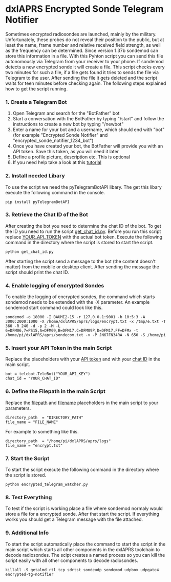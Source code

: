 # dxlAPRS Encrypted Sonde Telegram Notifier
Sometimes encrypted radiosondes are launched, mainly by the military. Unfortunately, these probes do not reveal their position to the public, but at least the name, frame number and relative received field strength, as well as the frequency can be determined. Since version 1.37b sondemod can store this information in a file. With this Pyhton script you can send this file autonomously via Telegram from your receiver to your phone. If sondemod detects a new encrypted sonde it will create a file. This script checks every two minutes for such a file, if a file gets found it tries to sends the file via Telegram to the user. After sending the file it gets deleted and the script waits for teen minutes before checking again. The following steps explained how to get the script running.

### 1. Create a Telegram Bot
1. Open Telegram and search for the "BotFather" bot
2. Start a conversation with the BotFather by typing "/start" and follow the instructions to create a new bot by typing "/newbot"
3. Enter a name for your bot and a username, which should end with "bot" (for example "Encrypted Sonde Notifier" and "encrypted_sonde_notifier_1234_bot")
4. Once you have created your bot, the BotFather will provide you with an API token. Save this token, as you will need it later
5. Define a profile picture, description etc. This is optional
5. If you need help take a look at this [tutorial](https://youtu.be/aNmRNjME6mE)

### 2. Install needed Libary
To use the script we need the pyTelegramBotAPI libary. The get this libary execute the following command in the console.
```
pip install pyTelegramBotAPI
```

### 3. Retrieve the Chat ID of the Bot
After creating the bot you need to determine the chat ID of the bot. To get the ID you need to run the script [get_chat_id.py](https://github.com/byte-me404/dxlAPRS-encrypted-sonde-telegram-notifier/blob/main/get_chat_id.py). Before you run this script replace [YOUR_API_TOKEN](https://github.com/byte-me404/dxlAPRS-encrypted-sonde-telegram-notifier/blob/b60042a5ca5eaa60721483d2d6598b60bd30f2bb/get_chat_id.py#L4) with the actual bot token. Execute the following command in the directory where the script is stored to start the script.
```
python get_chat_id.py
```
After starting the script send a message to the bot (the content doesn't matter) from the mobile or desktop client. After sending the message the script should print the chat ID.

### 4. Enable logging of encrypted Sondes
To enable the logging of encrypted sondes, the command which starts sondemod needs to be extended with the -X <filename> parameter. An example sondemod start command could look like this.
```
sondemod -o 18000 -I BAUMI2-15 -r 127.0.0.1:9001 -b 10:5:3 -A 3000:2000:1000 -X /home/dxlAPRS/aprs/logs/encrypt.txt -x /tmp/e.txt -T 360 -R 240 -d -p 2 -M -L 6=DFM06,7=PS15,A=DFM09,B=DFM17,C=DFM09P,D=DFM17,FF=DFMx -t /home/pi/dxlAPRS/aprs/sondecom.txt -v -P JN67FN34RA -N 650 -S /home/pi
```

### 5. Insert your API Token in the main Script
Replace the placeholders with your [API token](https://github.com/byte-me404/dxlAPRS-encrypted-sonde-telegram-notifier/blob/b60042a5ca5eaa60721483d2d6598b60bd30f2bb/encrypted_telegram_notifier.py#L18) and with your [chat ID](https://github.com/byte-me404/dxlAPRS-encrypted-sonde-telegram-notifier/blob/b60042a5ca5eaa60721483d2d6598b60bd30f2bb/encrypted_telegram_notifier.py#L21) in the main script.
```
bot = telebot.TeleBot("YOUR_API_KEY")
chat_id = "YOUR_CHAT_ID"
```

### 6. Define the Filepath in the main Script
Replace the [filepath](https://github.com/byte-me404/dxlAPRS-encrypted-sonde-telegram-notifier/blob/b60042a5ca5eaa60721483d2d6598b60bd30f2bb/encrypted_telegram_notifier.py#L24) and [filename](https://github.com/byte-me404/dxlAPRS-encrypted-sonde-telegram-notifier/blob/b60042a5ca5eaa60721483d2d6598b60bd30f2bb/encrypted_telegram_notifier.py#L26) placeholders in the main script to your parameters.
```
directory_path  = "DIRECTORY_PATH"
file_name = "FILE_NAME"
```
For example to something like this.
```
directory_path  = "/home/pi/dxlAPRS/aprs/logs"
file_name = "encrypt.txt"
```
### 7. Start the Script
To start the script execute the following command in the directory where the script is stored.
```
python encrypted_telegram_watcher.py
```

### 8. Test Everything
To test if the script is working place a file where sondemod normaly would store a file for a encrypted sonde. After that start the script. If everything works you should get a Telegram message with the file attached.

### 9. Additional Info
To start the script automatically place the command to start the script in the main script which starts all other components in the dxlAPRS toolchain to decode radiosondes. The scipt creates a named process so you can kill the script easily with all other components to decode radiosondes.
```
killall -9 getalmd rtl_tcp sdrtst sondeudp sondemod udpbox udpgate4 encrypted-tg-notifier
```
